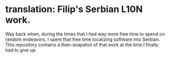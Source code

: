 # translation: Filip's Serbian L10N work.

Way back when, during the times that I had way more free time to spend on random endeavors, I spent that free time localizing software into Serbian.  This repository contains a then-snapshot of that work at the time I finally had to give up.
